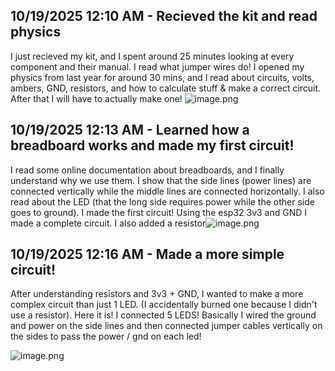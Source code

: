 <!--
  ===================    !!READ THIS NOTICE!!   ====================
  DO NOT edit this file manually. Your changes WILL BE OVERWRITTEN!
  This journal is auto generated and updated by Hack Club Blueprint.
  To edit this file, please edit your journal entries on Blueprint.
  ==================================================================
-->

## 10/19/2025 12:10 AM - Recieved the kit and read physics  

I just recieved my kit, and I spent around 25 minutes looking at every component and their manual. I read what jumper wires do! I opened my physics from last year for around 30 mins, and I read about circuits, volts, ambers, GND, resistors, and how to calculate stuff & make a correct circuit. After that I will have to actually make one!
![image.png](https://blueprint.hackclub.com/user-attachments/blobs/proxy/eyJfcmFpbHMiOnsiZGF0YSI6MzA5OCwicHVyIjoiYmxvYl9pZCJ9fQ==--5b5572c1fc63b14ee48f8eae1ccdaaa5ce4338c7/image.png)
  

## 10/19/2025 12:13 AM - Learned how a breadboard works and made my first circuit!  

I read some online documentation about breadboards, and I finally understand why we use them. I show that the side lines (power lines) are connected vertically while the middle lines are connected horizontally. I also read about the LED (that the long side requires power while the other side goes to ground). I made the first circuit! Using the esp32 3v3 and GND I made a complete circuit. I also added a resistor![image.png](https://blueprint.hackclub.com/user-attachments/blobs/proxy/eyJfcmFpbHMiOnsiZGF0YSI6MzA5OSwicHVyIjoiYmxvYl9pZCJ9fQ==--440045a4e24197cb808fc20be3c069d6ead54063/image.png)
  

## 10/19/2025 12:16 AM - Made a more simple circuit!  

After understanding resistors and 3v3 + GND, I wanted to make a more complex circuit than just 1 LED. (I accidentally burned one because I didn't use a resistor). Here it is! I connected 5 LEDS! Basically I wired the ground and power on the side lines and then connected jumper cables vertically on the sides to pass the power / gnd on each led!

![image.png](https://blueprint.hackclub.com/user-attachments/blobs/proxy/eyJfcmFpbHMiOnsiZGF0YSI6MzEwMCwicHVyIjoiYmxvYl9pZCJ9fQ==--30da7417dfbf8b3442a83597ab2dd68e1ff928bb/image.png)
  

